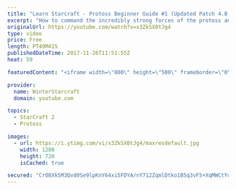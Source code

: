 ```yaml
---
title: "Learn Starcraft - Protoss Beginner Guide #1 (Updated Patch 4.0 FREE TO PLAY)"
excerpt: "How to command the incredibly strong forces of the protoss and cover weaknesses against the other inferior races. Updated for patch 4.0! This guide is not intended for COMPLETELY new players, but those who have played several games/campaign missions and grasp the very basics."
originalUrl: https://youtube.com/watch?v=x3ZkSX0tJg4
type: video
price: Free
length: PT49M41S
publishedDateTime: 2017-11-26T11:51:55Z
heat: 59

featuredContent: "<iframe width=\"800\" height=\"500\" frameborder=\"0\" src=\"https://www.youtube.com/embed/x3ZkSX0tJg4\" allow=\"accelerometer; autoplay; encrypted-media; gyroscope; picture-in-picture\" allowfullscreen></iframe>"

provider:
  name: WinterStarcraft
  domain: youtube.com

topics:
  - StarCraft 2
  - Protoss

images:
  - url: https://i.ytimg.com/vi/x3ZkSX0tJg4/maxresdefault.jpg
    width: 1280
    height: 720
    isCached: true

secured: "CrO8XkSM3Qvd0Se9lpKnY64xi5FDYA/nY712ZqmlDtko1B5q3vF5+XqMWCtYdIcaF9UumD5k9VxcaFxIHA97ECsVkmYTf8d+1x6O4C8dsj0Ow6I+1bn74SC+QpATx0FBBO0oXOzfRvxfCKZ7sz9wwCvM5Ct2dYeqTC9/WGL+TaidYpCCRPIFSIZFSDj8Pn03VPULL041KwNbHmXOBSGcNVhb6i1Ho+5KLfMAOAAREh/+OMdhJvZE4RnGVu/liZU80bgkV+ay1lZpke2feKvtEEvLwnudwFX6vEFvHznOB5TItBLJNlmObyTwMW2V1KWp7DPLkRmu27eWFkb3YpFIUv+0ygR2tzhBp7ksvDV5G/CcOHqKapHG6O6RAGEgKRDsNtTChQjUKc8h72jsrKjwLZEwJESedDc3i8qqpB45MQma16SFC5wBlegmtv3nbTcf;OPGq+mgRv4eimj7WuSaDYQ=="
---
```


